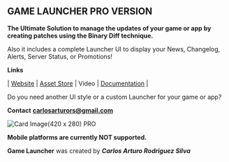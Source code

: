 ## GAME LAUNCHER PRO VERSION
**The Ultimate Solution to manage the updates of your game or app by creating patches using the Binary Diff technique.**

Also it includes a complete Launcher UI to display your News, Changelog, Alerts, Server Status, or Promotions!

**Links**

| [Website](https://game-launcher.net/) | [Asset Store](https://assetstore.unity.com/packages/slug/217526) | Video | [Documentation](https://gamelauncher.gitbook.io/documentation/) |

Do you need another UI style or a custom Launcher for your game or app?

**Contact**
[**carlosarturors@gmail.com**](mailto:carlosarturors@gmail.com)

![Card Image(420 x 280) PRO](https://user-images.githubusercontent.com/49852859/236649502-e69d33f4-ce1c-483c-82d0-6d10083ea32b.png)

**Mobile platforms are currently NOT supported.**  



**Game Launcher** was created by  _**Carlos Arturo Rodriguez Silva**_

